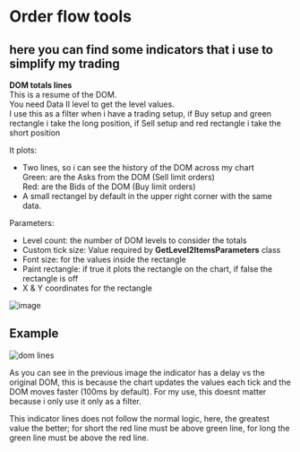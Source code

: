 # Order flow tools

## here you can find some indicators that i use to simplify my trading

**DOM totals lines**\
This is a resume of the DOM.\
You need Data II level to get the level values.\
I use this as a filter when i have a trading setup, if Buy setup and green rectangle i take the long position, if Sell setup and red rectangle i take the short position

It plots:
* Two lines, so i can see the history of the DOM across my chart\
  Green: are the Asks from the DOM (Sell limit orders)\
  Red: are the Bids of the DOM (Buy limit orders)  
* A small rectangel by default in the upper right corner with the same data.
  
  
Parameters:
* Level count: the number of DOM levels to consider the totals
* Custom tick size: Value required by **GetLevel2ItemsParameters** class
* Font size: for the values inside the rectangle
* Paint rectangle: if true it plots the rectangle on the chart, if false the rectangle is off
* X & Y coordinates for the rectangle

![image](https://user-images.githubusercontent.com/69223009/133335583-dbecb6d4-327b-4b20-a611-756a3498b110.png)

## Example

![dom lines](https://user-images.githubusercontent.com/69223009/133333903-10327818-e90d-4910-9d22-7f24cbb2c0e4.png)

As you can see in the previous image the indicator has a delay vs the original DOM, this is because the chart updates the values each tick and the DOM moves faster (100ms by default). For my use, this doesnt matter because i only use it only as a filter.

This indicator lines does not follow the normal logic, here, the greatest value the better; for short the red line must be above green line, for long the green line must be above the red line. 
